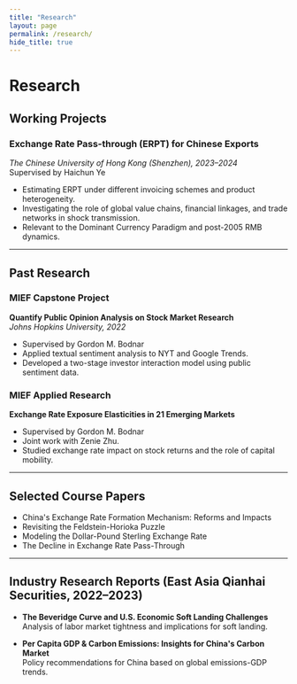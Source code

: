 ```yaml
---
title: "Research"
layout: page
permalink: /research/
hide_title: true
---
```


# Research

## Working Projects

### Exchange Rate Pass-through (ERPT) for Chinese Exports  
*The Chinese University of Hong Kong (Shenzhen), 2023–2024*  
Supervised by Haichun Ye  
- Estimating ERPT under different invoicing schemes and product heterogeneity.
- Investigating the role of global value chains, financial linkages, and trade networks in shock transmission.
- Relevant to the Dominant Currency Paradigm and post-2005 RMB dynamics.

---

## Past Research

### MIEF Capstone Project  
**Quantify Public Opinion Analysis on Stock Market Research**  
*Johns Hopkins University, 2022*  
- Supervised by Gordon M. Bodnar  
- Applied textual sentiment analysis to NYT and Google Trends.
- Developed a two-stage investor interaction model using public sentiment data.

### MIEF Applied Research  
**Exchange Rate Exposure Elasticities in 21 Emerging Markets**  
- Supervised by Gordon M. Bodnar  
- Joint work with Zenie Zhu.
- Studied exchange rate impact on stock returns and the role of capital mobility.

---

## Selected Course Papers

- China's Exchange Rate Formation Mechanism: Reforms and Impacts  
- Revisiting the Feldstein-Horioka Puzzle  
- Modeling the Dollar-Pound Sterling Exchange Rate  
- The Decline in Exchange Rate Pass-Through

---

## Industry Research Reports (East Asia Qianhai Securities, 2022–2023)

- **The Beveridge Curve and U.S. Economic Soft Landing Challenges**  
  Analysis of labor market tightness and implications for soft landing.

- **Per Capita GDP & Carbon Emissions: Insights for China's Carbon Market**  
  Policy recommendations for China based on global emissions-GDP trends.
